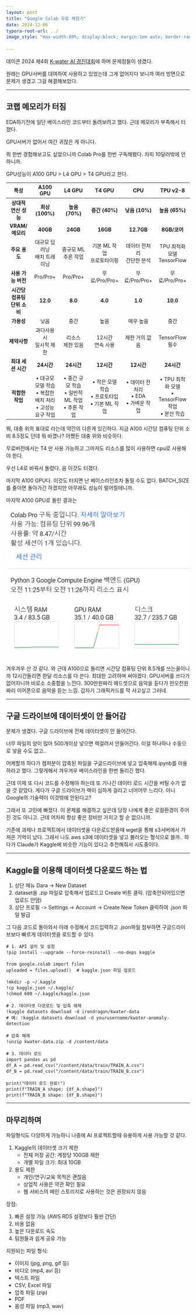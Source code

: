 ```yaml
---
layout: post
title: "Google Colab 유료 체험기"
date: 2024-12-06
typora-root-url: ../
image_style: "max-width:80%; display:block; margin:1em auto; border-radius:10px; box-shadow:0px 4px 8px rgba(0,0,0,0.8);"

---
```




데이콘 2024 제4회 [K-water AI 경진대회](https://dacon.io/competitions/official/236423/overview/description)에 하며 문제점들이 생겼다.

원래는 GPU서버를 대여하여 사용하고 있었는데 그게 없어지다 보니까 여러 방면으로 문제가 생겼고 그걸 해결해보았다.

---



## 코랩 메모리가 터짐

EDA하기전에 일단 베이스라인 코드부터 돌려보려고 했다. 근데 메모리가 부족해서 터졌다.

GPU서버가 없어서 여간 귀찮은 게 아니다. 

뭐 한번 경험해보고도 싶었으니까 Colab Pro를 한번 구독해봤다. 차피 10달러밖에 안하니까.

GPU성능이 A100 GPU > L4 GPU > T4 GPU라고 한다.

|              특성              |                           A100 GPU                           |                       L4 GPU                        |                       T4 GPU                       |                    CPU                    |                       TPU v2-8                        |
| :----------------------------: | :----------------------------------------------------------: | :-------------------------------------------------: | :------------------------------------------------: | :---------------------------------------: | :---------------------------------------------------: |
|      **상대적 연산 성능**      |                       **최상 (100%)**                        |                   **높음 (70%)**                    |                   **중간 (40%)**                   |              **낮음 (10%)**               |                    **높음 (65%)**                     |
|        **VRAM/메모리**         |                           **40GB**                           |                      **24GB**                       |                      **16GB**                      |                **12.7GB**                 |                     **8GB/코어**                      |
|         **주요 용도**          |                대규모 딥러닝<br>배치 트레이닝                |               중규모 ML<br>추론 작업                |            기본 ML 작업<br>프로토타이핑            |       데이터 전처리<br>간단한 분석        |             TPU 최적화 모델<br>TensorFlow             |
|       **사용 가능 버전**       |                           Pro/Pro+                           |                      Pro/Pro+                       |                   무료/Pro/Pro+                    |               무료/Pro/Pro+               |                     무료/Pro/Pro+                     |
| **시간당 컴퓨팅<br>단위 소비** |                           **12.0**                           |                       **8.0**                       |                      **4.0**                       |                  **1.0**                  |                       **10.0**                        |
|           **가용성**           |                             낮음                             |                        중간                         |                        높음                        |                 매우 높음                 |                         중간                          |
|          **제약사항**          |                  과다사용시<br>일시적 제한                   |                 리소스<br>제한 있음                 |                12시간<br>연속 사용                 |              제한 거의 없음               |                  TensorFlow<br>필수                   |
|       **최대 세션 시간**       |                          **24시간**                          |                     **24시간**                      |                     **12시간**                     |                **12시간**                 |                      **24시간**                       |
|        **적합한 작업**         | • 대규모 모델 학습<br>• 복잡한 배치 처리<br>• 고성능 요구 작업 | • 중간 규모 학습<br>• 일반적 ML 작업<br>• 추론 작업 | • 작은 모델 학습<br>• 프로토타입<br>• 기본 ML 작업 | • 데이터 전처리<br>• EDA<br>• 가벼운 작업 | • TPU 최적화 모델<br>• TensorFlow 작업<br>• 분산 학습 |

뭐, 대충 위의 표대로 라는데 약간의 다른게 있긴하다. 지금 A100 시간당 컴퓨팅 단위 소비 8.5정도 던데 뭐 바꼈나? 어쨌든 대충 위와 비슷하다. 



무료버전에서는 T4 만 사용 가능하고 그마저도 리소스를 많이 사용하면 cpu로 사용해야 한다.

우선 L4로 바꿔서 돌렸다. 음 이것도 터졌다.  

마지막 A100 GPU다. 이것도 터지면 난 베이스라인조차 돌릴 수도 없다. BATCH_SIZE를 줄이면 돌아가긴 하겠지만 아무래도 성능이 떨어질테니까. 

마지막 A100 GPU로 돌린 결과는

![image-20241206112733740](/assets/img/image-20241206112733740.png)

겨우겨우 산 것 같다. 와 근데 A100으로 돌리면 시간당 컴퓨팅 단위 8.5개를 쓰는꼴이니까 12시간돌리면 한달 리소스를 다 쓴다. 최대한 고려하며 써야겠다. GPU서버를 쓰다가 없어지니까 비로소 소중함을 느낀다. 300만원짜리 헤드셋으로 음악을 듣다가 만오천원짜리 이어폰으로 음악을 듣는 느낌. 갑자기 그래픽카드를 막 사고싶고 그러네.  

----

## 구글 드라이브에 데이터셋이 안 들어감

문제가 생겼다. 구글 드라이브에 전체 데이터셋이 안 들어간다. 

너무 파일의 양이 많아 500개이상 넣으면 렉걸려서 안들어간다. 이걸 하나하나 수동으로 넣을 수도 없고..

어케할까 하다가 캠퍼분이 압축된 파일을 구글드라이브에 넣고 압축해제.ipynb를 이용하라고 했다. 그렇게해서 겨우겨우 베이스라인을 한번 돌리긴 했다.

근데 이제 또 다시 코드를 수정해야 하는데 또 기나긴 데이터 로드 시간을 버틸 수가 없을 것 같았다. 게다가 구글 드라이브가 렉이 심하게 걸리고 너어어무 느리다. 아니 Google의 기술력이 이것밖에 안된다고? 

그래서 또 고민에 빠졌다. 이 문제를 해결하고 싶은데 당장 나에게 좋은 로컬환경이 주어진 것도 아니고. 근데 어차피 항상 좋은 장비만 가지고 할 순 없으니까.

기존에 과제나 프로젝트에서 데이터셋을 다운로드받을때 wget을 통해 s3서버에서 가져온 기억이 났다. 그래서 나도 aws s3에 데이터셋을 넣고 불러오는 형식으로 쓸까.. 하다가 Claude가 Kaggle에 비슷한 기능이 있다고 추천해줘서 시도중이다.  

---

## Kaggle을 이용해 데이터셋 다운로드 하는 법

1. 상단 메뉴 Dara -> New Dataset 
2. dataset을 .zip 파일로 압축해서 업로드고 Create 버튼 클릭. (압축안되어있으면 업로드 안댐)
3. 상단 프로필 -> Settings -> Account -> Create New Token 클릭하여 .json 파일 발급



그 다음 코드로 돌아와서 아래 수정해서 코드입력하고 .json파일 첨부하면 구글드라이브보다 빠르게 데이터셋을 로드할 수 있다.

```
# 1. API 설치 및 설정
!pip install --upgrade --force-reinstall --no-deps kaggle

from google.colab import files
uploaded = files.upload()  # kaggle.json 파일 업로드

!mkdir -p ~/.kaggle
!cp kaggle.json ~/.kaggle/
!chmod 600 ~/.kaggle/kaggle.json

# 2. 데이터셋 다운로드 및 압축 해제
!kaggle datasets download -d irondragon/kwater-data
# 예: !kaggle datasets download -d yourusername/kwater-anomaly-detection

# 압축 해제
!unzip kwater-data.zip -d /content/data

# 3. 데이터 로드
import pandas as pd
df_A = pd.read_csv("/content/data/train/TRAIN_A.csv")
df_B = pd.read_csv("/content/data/train/TRAIN_B.csv")

print("데이터 로드 완료!")
print(f"TRAIN_A shape: {df_A.shape}")
print(f"TRAIN_B shape: {df_B.shape}")
```



---

## 마무리하며

파일형식도 다양하게 가능하니 나중에 AI 프로젝트할때 유용하게 사용 가능할 것 같다.

1. Kaggle의 데이터셋 크기 제한
   - 전체 저장 공간: 계정당 100GB 제한
   - 개별 파일 크기: 최대 10GB
2. 용도 제한
   - 개인/연구/교육 목적은 괜찮음
   - 상업적 사용은 약관 확인 필요
   - 웹 서비스의 메인 스토리지로 사용하는 것은 권장되지 않음

장점:

1. 빠른 설정 가능 (AWS RDS 설정보다 훨씬 간단)
2. 비용 없음
3. 높은 다운로드 속도
4. 팀원들과 쉽게 공유 가능

지원되는 파일 형식:

- 이미지 (jpg, png, gif 등)
- 비디오 (mp4, avi 등)
- 텍스트 파일
- CSV, Excel 파일
- 압축 파일 (zip)
- PDF
- 음성 파일 (mp3, wav)

